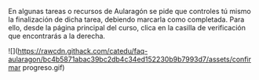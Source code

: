 En algunas tareas o recursos de Aularagón se pide que controles tú mismo la finalización de dicha tarea, debiendo marcarla como completada. Para ello, desde la página principal del curso, clica en la casilla de verificación que encontrarás a la derecha.

![](https://rawcdn.githack.com/catedu/faq-aularagon/bc4b5871abac39bc2db4c34ed152230b9b7993d7/assets/confirmar progreso.gif)

